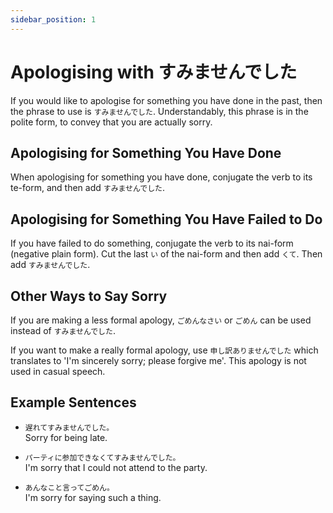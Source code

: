 ```yaml
---
sidebar_position: 1
---
```


# Apologising with すみませんでした

If you would like to apologise for something you have done in the past, then the phrase to use is `すみませんでした`. Understandably, this phrase is in the polite form, to convey that you are actually sorry.

## Apologising for Something You Have Done

When apologising for something you have done, conjugate the verb to its te-form, and then add `すみませんでした`.

## Apologising for Something You Have Failed to Do

If you have failed to do something, conjugate the verb to its nai-form (negative plain form). Cut the last `い` of the nai-form and then add `くて`. Then add `すみませんでした`.

## Other Ways to Say Sorry

If you are making a less formal apology, `ごめんなさい` or `ごめん` can be used instead of `すみませんでした`.

If you want to make a really formal apology, use `申し訳ありませんでした` which translates to 'I'm sincerely sorry; please forgive me'. This apology is not used in casual speech.

## Example Sentences

- ``遅れてすみませんでした。``  
  Sorry for being late.

- ``パーティに参加できなくてすみませんでした。``  
  I'm sorry that I could not attend to the party.

- ``あんなこと言ってごめん。``  
  I'm sorry for saying such a thing.
